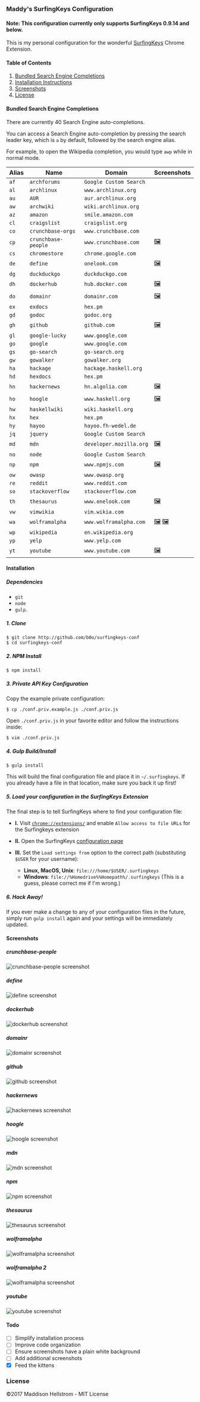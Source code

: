 <!--

NOTICE:
This is an automatically generated file - Do not edit it directly.
The source file is README.tmpl.md

-->
### Maddy's SurfingKeys Configuration

#### Note: This configuration currently only supports SurfingKeys 0.9.14 and below.

This is my personal configuration for the wonderful [SurfingKeys](https://github.com/brookhong/Surfingkeys) Chrome Extension.

#### Table of Contents

  1. [Bundled Search Engine Completions](#bundled-search-engine-completions)
  2. [Installation Instructions](#installation)
  3. [Screenshots](#screenshots)
  4. [License](#license)

#### Bundled Search Engine Completions

There are currently 40 Search Engine auto-completions.

You can access a Search Engine auto-completion by pressing the search leader key, which is `a` by default, followed by the search engine alias.

For example, to open the Wikipedia completion, you would type `awp` while in normal mode.

| Alias | Name | Domain | Screenshots |
| ---- | ------ | ----- | ----- |
| `af` | `archforums` | `Google Custom Search` |  |
| `al` | `archlinux` | `www.archlinux.org` |  |
| `au` | `AUR` | `aur.archlinux.org` |  |
| `aw` | `archwiki` | `wiki.archlinux.org` |  |
| `az` | `amazon` | `smile.amazon.com` |  |
| `cl` | `craigslist` | `craigslist.org` |  |
| `co` | `crunchbase-orgs` | `www.crunchbase.com` |  |
| `cp` | `crunchbase-people` | `www.crunchbase.com` | [:framed_picture:](#crunchbase-people)  |
| `cs` | `chromestore` | `chrome.google.com` |  |
| `de` | `define` | `onelook.com` | [:framed_picture:](#define)  |
| `dg` | `duckduckgo` | `duckduckgo.com` |  |
| `dh` | `dockerhub` | `hub.docker.com` | [:framed_picture:](#dockerhub)  |
| `do` | `domainr` | `domainr.com` | [:framed_picture:](#domainr)  |
| `ex` | `exdocs` | `hex.pm` |  |
| `gd` | `godoc` | `godoc.org` |  |
| `gh` | `github` | `github.com` | [:framed_picture:](#github)  |
| `gl` | `google-lucky` | `www.google.com` |  |
| `go` | `google` | `www.google.com` |  |
| `gs` | `go-search` | `go-search.org` |  |
| `gw` | `gowalker` | `gowalker.org` |  |
| `ha` | `hackage` | `hackage.haskell.org` |  |
| `hd` | `hexdocs` | `hex.pm` |  |
| `hn` | `hackernews` | `hn.algolia.com` | [:framed_picture:](#hackernews)  |
| `ho` | `hoogle` | `www.haskell.org` | [:framed_picture:](#hoogle)  |
| `hw` | `haskellwiki` | `wiki.haskell.org` |  |
| `hx` | `hex` | `hex.pm` |  |
| `hy` | `hayoo` | `hayoo.fh-wedel.de` |  |
| `jq` | `jquery` | `Google Custom Search` |  |
| `md` | `mdn` | `developer.mozilla.org` | [:framed_picture:](#mdn)  |
| `no` | `node` | `Google Custom Search` |  |
| `np` | `npm` | `www.npmjs.com` | [:framed_picture:](#npm)  |
| `ow` | `owasp` | `www.owasp.org` |  |
| `re` | `reddit` | `www.reddit.com` |  |
| `so` | `stackoverflow` | `stackoverflow.com` |  |
| `th` | `thesaurus` | `www.onelook.com` | [:framed_picture:](#thesaurus)  |
| `vw` | `vimwikia` | `vim.wikia.com` |  |
| `wa` | `wolframalpha` | `www.wolframalpha.com` | [:framed_picture:](#wolframalpha) [:framed_picture:](#wolframalpha-2)  |
| `wp` | `wikipedia` | `en.wikipedia.org` |  |
| `yp` | `yelp` | `www.yelp.com` |  |
| `yt` | `youtube` | `www.youtube.com` | [:framed_picture:](#youtube)  |


#### Installation

##### Dependencies

  - `git`
  - `node`
  - `gulp`. 

##### 1. Clone

```shell
$ git clone http://github.com/b0o/surfingkeys-conf
$ cd surfingkeys-conf
```

##### 2. NPM Install

```shell
$ npm install
```

##### 3. Private API Key Configuration

Copy the example private configuration:

```shell
$ cp ./conf.priv.example.js ./conf.priv.js
```

Open `./conf.priv.js` in your favorite editor and follow the instructions inside:

```shell
$ vim ./conf.priv.js
```

##### 4. Gulp Build/Install

```shell
$ gulp install
```

This will build the final configuration file and place it in `~/.surfingkeys`.
If you already have a file in that location, make sure you back it up first!

##### 5. Load your configuration in the SurfingKeys Extension

The final step is to tell SurfingKeys where to find your configuration file:

  - __I.__ Visit [`chrome://extensions/`](chrome://extensions/) and enable `Allow access to file URLs` for the Surfingkeys extension

  - __II.__ Open the SurfingKeys [configuration page](chrome-extension://mffcegbjcdejldmihkogmcnkgbbhioid/pages/options.html)

  - __III.__ Set the `Load settings from` option to the correct path (substituting `$USER` for your username):
    - __Linux, MacOS, Unix__: `file:///home/$USER/.surfingkeys`
    - __Windows__: `file://%Homedrive%%Homepath%/.surfingkeys` (This is a guess, please correct me if I'm wrong.)

##### 6. Hack Away!

If you ever make a change to any of your configuration files in the future, simply run `gulp install` again and your settings will be immediately updated.

#### Screenshots
##### crunchbase-people
![crunchbase-people screenshot](./assets/screenshots/cp.png)

##### define
![define screenshot](./assets/screenshots/de.png)

##### dockerhub
![dockerhub screenshot](./assets/screenshots/dh.png)

##### domainr
![domainr screenshot](./assets/screenshots/do.png)

##### github
![github screenshot](./assets/screenshots/gh.png)

##### hackernews
![hackernews screenshot](./assets/screenshots/hn.png)

##### hoogle
![hoogle screenshot](./assets/screenshots/ho.png)

##### mdn
![mdn screenshot](./assets/screenshots/md.png)

##### npm
![npm screenshot](./assets/screenshots/np.png)

##### thesaurus
![thesaurus screenshot](./assets/screenshots/th.png)

##### wolframalpha
![wolframalpha screenshot](./assets/screenshots/wa-01.png)

##### wolframalpha 2
![wolframalpha screenshot](./assets/screenshots/wa-02.png)

##### youtube
![youtube screenshot](./assets/screenshots/yt.png)



#### Todo

- [ ] Simplify installation process
- [ ] Improve code organization
- [ ] Ensure screenshots have a plain white background
- [ ] Add additional screenshots
- [x] Feed the kittens

### License
&copy;2017 Maddison Hellstrom - MIT License
